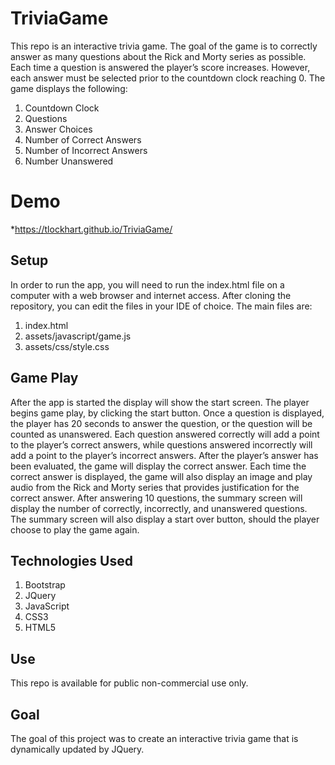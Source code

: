 # TriviaGame
This repo is an interactive trivia game.  The goal of the game is to correctly answer as many questions about the Rick and Morty series as possible.  Each time a question is answered the player’s score increases.  However, each answer must be selected prior to the countdown clock reaching 0.  The game displays the following:
1. Countdown Clock
1. Questions
1. Answer Choices
1. Number of Correct Answers
1. Number of Incorrect Answers
1. Number Unanswered
# Demo
*https://tlockhart.github.io/TriviaGame/
## Setup
In order to run the app, you will need to run the index.html file on a computer with a web browser and internet access.  After cloning the repository, you can edit the files in your IDE of choice.  The main files are:
1. index.html
1. assets/javascript/game.js
1. assets/css/style.css
## Game Play
After the app is started the display will show the start screen.  The player begins game play, by clicking the start button. Once a question is displayed, the player has 20 seconds to answer the question, or the question will be counted as unanswered.  Each question answered correctly will add a point to the player’s correct answers, while questions answered incorrectly will add a point to the player’s incorrect answers.  After the player’s answer has been evaluated, the game will display the correct answer.  Each time the correct answer is displayed, the game will also display an image and play audio from the Rick and Morty series that provides justification for the correct answer.  After answering 10 questions, the summary screen will display the number of correctly, incorrectly, and unanswered questions. The summary screen will also display a start over button, should the player choose to play the game again.
## Technologies Used
1. Bootstrap
1. JQuery
1. JavaScript
1. CSS3
1. HTML5
## Use
This repo is available for public non-commercial use only.
## Goal
The goal of this project was to create an interactive trivia game that is dynamically updated by JQuery.